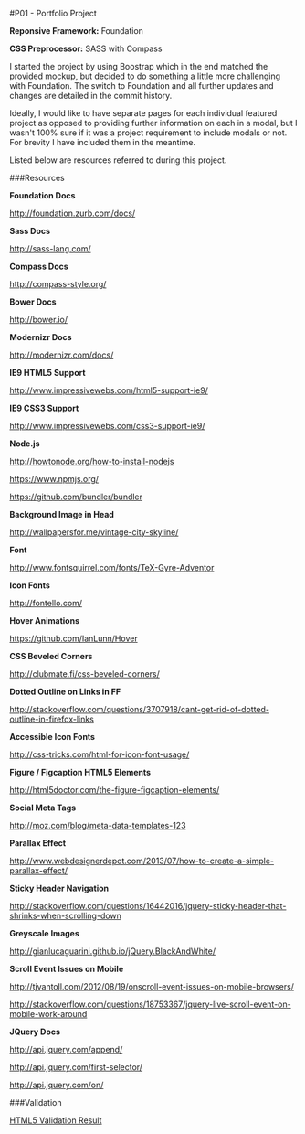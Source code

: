 #P01 - Portfolio Project


**Reponsive Framework:** Foundation

**CSS Preprocessor:** SASS with Compass

I started the project by using Boostrap which in the end matched the provided mockup, but decided to do something a little more challenging with Foundation. The switch to Foundation and all further updates and changes are detailed in the commit history.

Ideally, I would like to have separate pages for each individual featured project as opposed to providing further information on each in a modal, but I wasn't 100% sure if it was a project requirement to include modals or not. For brevity I have included them in the meantime.

Listed below are resources referred to during this project.

###Resources

**Foundation Docs**

http://foundation.zurb.com/docs/

**Sass Docs**

http://sass-lang.com/

**Compass Docs**

http://compass-style.org/

**Bower Docs**

http://bower.io/

**Modernizr Docs**

http://modernizr.com/docs/

**IE9 HTML5 Support**

http://www.impressivewebs.com/html5-support-ie9/

**IE9 CSS3 Support**

http://www.impressivewebs.com/css3-support-ie9/

**Node.js**

http://howtonode.org/how-to-install-nodejs

https://www.npmjs.org/

https://github.com/bundler/bundler

**Background Image in Head**

http://wallpapersfor.me/vintage-city-skyline/

**Font**

http://www.fontsquirrel.com/fonts/TeX-Gyre-Adventor

**Icon Fonts**

http://fontello.com/

**Hover Animations**

https://github.com/IanLunn/Hover

**CSS Beveled Corners**

http://clubmate.fi/css-beveled-corners/

**Dotted Outline on Links in FF**

http://stackoverflow.com/questions/3707918/cant-get-rid-of-dotted-outline-in-firefox-links

**Accessible Icon Fonts**

http://css-tricks.com/html-for-icon-font-usage/

**Figure / Figcaption HTML5 Elements**

http://html5doctor.com/the-figure-figcaption-elements/

**Social Meta Tags**

http://moz.com/blog/meta-data-templates-123

**Parallax Effect**

http://www.webdesignerdepot.com/2013/07/how-to-create-a-simple-parallax-effect/

**Sticky Header Navigation**

http://stackoverflow.com/questions/16442016/jquery-sticky-header-that-shrinks-when-scrolling-down

**Greyscale Images**

http://gianlucaguarini.github.io/jQuery.BlackAndWhite/

**Scroll Event Issues on Mobile**

http://tjvantoll.com/2012/08/19/onscroll-event-issues-on-mobile-browsers/

http://stackoverflow.com/questions/18753367/jquery-live-scroll-event-on-mobile-work-around

**JQuery Docs**

http://api.jquery.com/append/

http://api.jquery.com/first-selector/

http://api.jquery.com/on/

###Validation

[HTML5 Validation Result](<http://validator.w3.org/check?uri=http%3A%2F%2Fmikejoyce.me%2F>)